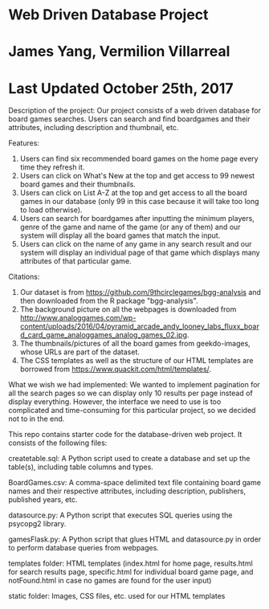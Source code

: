 # Web Driven Database Project
# James Yang, Vermilion Villarreal
# Last Updated October 25th, 2017

Description of the project: 
Our project consists of a web driven database for board games searches. Users can search and find boardgames and their attributes, including description and thumbnail, etc. 

Features:
1. Users can find six recommended board games on the home page every time they refresh it. 
2. Users can click on What's New at the top and get access to 99 newest board games and their thumbnails. 
3. Users can click on List A-Z at the top and get access to all the board games in our database (only 99 in this case because it will take too long to load otherwise). 
4. Users can search for boardgames after inputting the minimum players, genre of the game and name of the game (or any of them) and our system will display all the board games that match the input. 
5. Users can click on the name of any game in any search result and our system will display an individual page of that game which displays many attributes of that particular game. 

Citations:
1. Our dataset is from https://github.com/9thcirclegames/bgg-analysis and then downloaded from the R package "bgg-analysis". 
2. The background picture on all the webpages is downloaded from http://www.analoggames.com/wp-content/uploads/2016/04/pyramid_arcade_andy_looney_labs_fluxx_board_card_game_analoggames_analog_games_02.jpg. 
3. The thumbnails/pictures of all the board games from geekdo-images, whose URLs are part of the dataset. 
4. The CSS templates as well as the structure of our HTML templates are borrowed from https://www.quackit.com/html/templates/. 

What we wish we had implemented:
We wanted to implement pagination for all the search pages so we can display only 10 results per page instead of display everything. However, the interface we need to use is too complicated and time-consuming for this particular project, so we decided not to in the end. 

This repo contains starter code for the database-driven web project. It consists of the following files:

createtable.sql: A Python script used to create a database and set up the table(s), including table columns and types.

BoardGames.csv: A comma-space delimited text file containing board game names and their respective attributes, including description, publishers, published years, etc. 

datasource.py: A Python script that executes SQL queries using the psycopg2 library.

gamesFlask.py: A Python script that glues HTML and datasource.py in order to perform database queries from webpages. 

templates folder: HTML templates (index.html for home page, results.html for search results page, specific.html for individual board game page, and notFound.html in case no games are found for the user input) 

static folder: Images, CSS files, etc. used for our HTML templates
